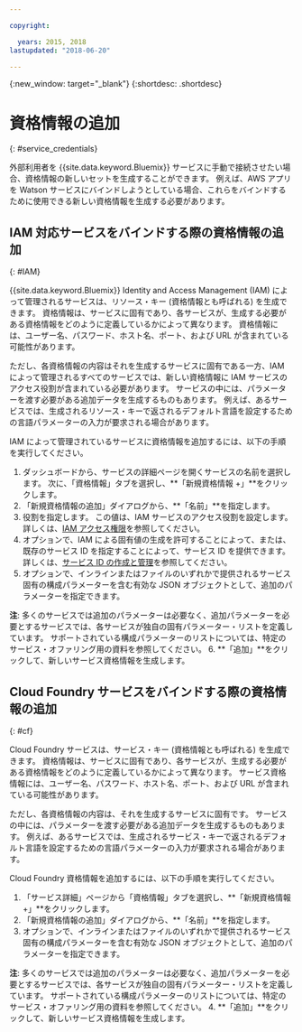 ```yaml
---

copyright:

  years: 2015, 2018
lastupdated: "2018-06-20"

---
```


{:new_window: target="_blank"}
{:shortdesc: .shortdesc}


# 資格情報の追加
{: #service_credentials}

外部利用者を {{site.data.keyword.Bluemix}} サービスに手動で接続させたい場合、資格情報の新しいセットを生成することができます。 例えば、AWS アプリを Watson サービスにバインドしようとしている場合、これらをバインドするために使用できる新しい資格情報を生成する必要があります。

## IAM 対応サービスをバインドする際の資格情報の追加
{: #IAM}

{{site.data.keyword.Bluemix}} Identity and Access Management (IAM) によって管理されるサービスは、リソース・キー (資格情報とも呼ばれる) を生成できます。 資格情報は、サービスに固有であり、各サービスが、生成する必要がある資格情報をどのように定義しているかによって異なります。 資格情報には、ユーザー名、パスワード、ホスト名、ポート、および URL が含まれている可能性があります。

ただし、各資格情報の内容はそれを生成するサービスに固有である一方、IAM によって管理されるすべてのサービスでは、新しい資格情報に IAM サービスのアクセス役割が含まれている必要があります。 サービスの中には、パラメーターを渡す必要がある追加データを生成するものもあります。 例えば、あるサービスでは、生成されるリソース・キーで返されるデフォルト言語を設定するための言語パラメーターの入力が要求される場合があります。

IAM によって管理されているサービスに資格情報を追加するには、以下の手順を実行してください。

1. ダッシュボードから、サービスの詳細ページを開くサービスの名前を選択します。 次に、「資格情報」タブを選択し、**「新規資格情報 +」**をクリックします。
2. 「新規資格情報の追加」ダイアログから、**「名前」**を指定します。
3. 役割を指定します。 この値は、IAM サービスのアクセス役割を設定します。 詳しくは、[IAM アクセス権限](/docs/iam/users_roles.html#userroles)を参照してください。
4. オプションで、IAM による固有値の生成を許可することによって、または、既存のサービス ID を指定することによって、サービス ID を提供できます。 詳しくは、[サービス ID の作成と管理](https://console.stage1.bluemix.net/docs/iam/serviceid.html#serviceids)を参照してください。
5. オプションで、インラインまたはファイルのいずれかで提供されるサービス固有の構成パラメーターを含む有効な JSON オブジェクトとして、追加のパラメーターを指定できます。

  **注**: 多くのサービスでは追加のパラメーターは必要なく、追加パラメーターを必要とするサービスでは、各サービスが独自の固有パラメーター・リストを定義しています。 サポートされている構成パラメーターのリストについては、特定のサービス・オファリング用の資料を参照してください。
6. **「追加」**をクリックして、新しいサービス資格情報を生成します。

## Cloud Foundry サービスをバインドする際の資格情報の追加
{: #cf}

Cloud Foundry サービスは、サービス・キー (資格情報とも呼ばれる) を生成できます。 資格情報は、サービスに固有であり、各サービスが、生成する必要がある資格情報をどのように定義しているかによって異なります。 サービス資格情報には、ユーザー名、パスワード、ホスト名、ポート、および URL が含まれている可能性があります。

ただし、各資格情報の内容は、それを生成するサービスに固有です。 サービスの中には、パラメーターを渡す必要がある追加データを生成するものもあります。 例えば、あるサービスでは、生成されるサービス・キーで返されるデフォルト言語を設定するための言語パラメーターの入力が要求される場合があります。

Cloud Foundry 資格情報を追加するには、以下の手順を実行してください。

1. 「サービス詳細」ページから「資格情報」タブを選択し、**「新規資格情報 +」**をクリックします。
2. 「新規資格情報の追加」ダイアログから、**「名前」**を指定します。
3. オプションで、インラインまたはファイルのいずれかで提供されるサービス固有の構成パラメーターを含む有効な JSON オブジェクトとして、追加のパラメーターを指定できます。

  **注**: 多くのサービスでは追加のパラメーターは必要なく、追加パラメーターを必要とするサービスでは、各サービスが独自の固有パラメーター・リストを定義しています。 サポートされている構成パラメーターのリストについては、特定のサービス・オファリング用の資料を参照してください。
4. **「追加」**をクリックして、新しいサービス資格情報を生成します。

